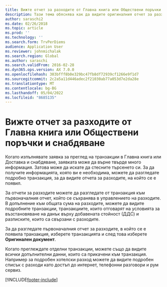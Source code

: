 ```yaml
---
title: Вижте отчет за разходите от Главна книга или Обществени поръчки и снабдяване
description: Тази тема обяснява как да видите оригиналния отчет за разходите, в който се е появила транзакция.
author: saraschi2
ms.date: 02/26/2018
ms.topic: article
ms.prod: ''
ms.technology: ''
ms.search.form: TrvPerDiems
audience: Application User
ms.reviewer: johnmichalak
ms.search.region: Global
ms.author: saraschi
ms.search.validFrom: 2016-02-28
ms.dyn365.ops.version: AX 7.0.0
ms.openlocfilehash: 303bfff8b0e329bc47fb8df72939cf1266e9f1d7
ms.sourcegitcommit: 2c2a5a11d446adec2f21030ab77a053d7e2da28e
ms.translationtype: MT
ms.contentlocale: bg-BG
ms.lasthandoff: 05/04/2022
ms.locfileid: "8685135"
---
```

# <a name="view-an-expense-report-from-general-ledger-or-procurement-and-sourcing"></a>Вижте отчет за разходите от Главна книга или Обществени поръчки и снабдяване

Когато изпълнявате заявка за преглед на транзакции в Главна книга или Доставка и снабдяване, заявката може да върне твърде много информация. Затова може да искате да стесните търсенето си. За да получите информацията, която ви е необходима, можете да разгледате подробно транзакция, за да видите отчета за разходите, на който се е появил.

За отчети за разходите можете да разгледате от транзакция към първоначалния отчет, който се съхранява в управлението на разходите. В допълнение към общата сума на разходите, можете да видите подробните транзакции, транзакциите, които отговарят на условията за възстановяване на данък върху добавената стойност (ДДС) и разписките, които са свързани с разходите.

За да разгледате първоначалния отчет за разходите, в който се е появила транзакция, изберете транзакцията и след това изберете **Оригинален документ**.

Когато преглеждате отделни транзакции, можете също да видите всички допълнителни данни, които са прикачени към транзакция. Например за подробен хотелски разход можете да видите подробен списък с разходи като достъп до интернет, телефонни разговори и рум сервиз.


[!INCLUDE[footer-include](../includes/footer-banner.md)]